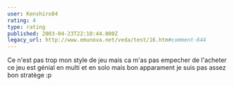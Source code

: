 ```yaml
---
user: Kenshiro84
rating: 4
type: rating
published: 2003-04-23T22:10:44.000Z
legacy_url: http://www.emunova.net/veda/test/16.htm#comment-644
---
```

Ce n'est pas trop mon style de jeu mais ca m'as pas empecher de l'acheter ce jeu est génial en multi et en solo mais bon apparament je suis pas assez bon stratège :p